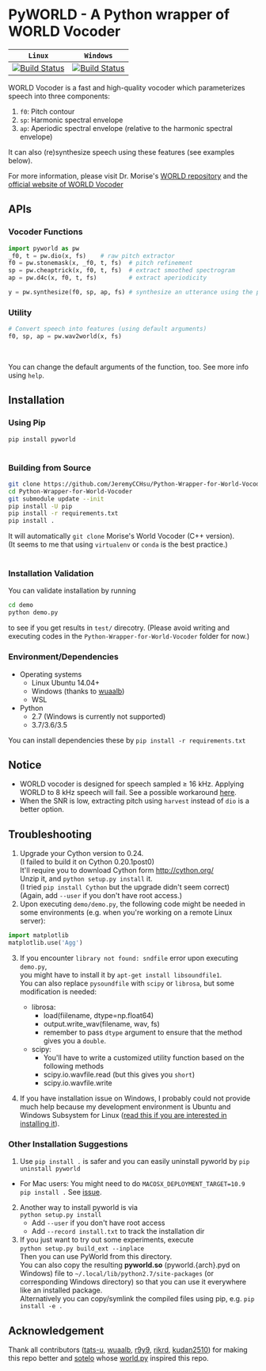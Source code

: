 # PyWORLD - A Python wrapper of WORLD Vocoder


| **`Linux`** | **`Windows`** |
|-----------------|-----------|
| [![Build Status](https://travis-ci.org/JeremyCCHsu/Python-Wrapper-for-World-Vocoder.svg?branch=master)](https://travis-ci.org/JeremyCCHsu/Python-Wrapper-for-World-Vocoder) | [![Build Status](https://ci.appveyor.com/api/projects/status/github/JeremyCCHsu/Python-Wrapper-for-World-Vocoder?svg=true)](https://ci.appveyor.com/project/JeremyCCHsu/python-wrapper-for-world-vocoder) |


WORLD Vocoder is a fast and high-quality vocoder
which parameterizes speech into three components:

  1. `f0`: Pitch contour
  2. `sp`: Harmonic spectral envelope
  3. `ap`: Aperiodic spectral envelope (relative to the harmonic spectral envelope)

It can also (re)synthesize speech using these features (see examples below).

For more information, please visit Dr. Morise's [WORLD repository](https://github.com/mmorise/World)
and the [official website of WORLD Vocoder](http://ml.cs.yamanashi.ac.jp/world/english)


## APIs

### Vocoder Functions
```python
import pyworld as pw
_f0, t = pw.dio(x, fs)    # raw pitch extractor
f0 = pw.stonemask(x, _f0, t, fs)  # pitch refinement
sp = pw.cheaptrick(x, f0, t, fs)  # extract smoothed spectrogram
ap = pw.d4c(x, f0, t, fs)         # extract aperiodicity

y = pw.synthesize(f0, sp, ap, fs) # synthesize an utterance using the parameters
```


### Utility
```python
# Convert speech into features (using default arguments)
f0, sp, ap = pw.wav2world(x, fs)
```
<br/>

You can change the default arguments of the function, too. 
See more info using `help`.


## Installation

### Using Pip
`pip install pyworld`  
<br/>

### Building from Source
```bash
git clone https://github.com/JeremyCCHsu/Python-Wrapper-for-World-Vocoder.git
cd Python-Wrapper-for-World-Vocoder
git submodule update --init
pip install -U pip
pip install -r requirements.txt
pip install .
```
It will automatically `git clone` Morise's World Vocoder (C++ version).<br/>
(It seems to me that using `virtualenv` or `conda` is the best practice.)<br/>
<br/>

### Installation Validation
You can validate installation by running
```bash
cd demo
python demo.py
```
to see if you get results in `test/` direcotry.
(Please avoid writing and executing codes in the `Python-Wrapper-for-World-Vocoder` folder for now.)<br/>

### Environment/Dependencies  
- Operating systems 
  - Linux Ubuntu 14.04+
  - Windows (thanks to [wuaalb](https://github.com/wuaalb))
  - WSL
- Python
  - 2.7 (Windows is currently not supported)
  - 3.7/3.6/3.5

You can install dependencies these by `pip install -r requirements.txt`



## Notice
- WORLD vocoder is designed for speech sampled ≥ 16 kHz.
  Applying WORLD to 8 kHz speech will fail.
  See a possible workaround [here](https://github.com/JeremyCCHsu/Python-Wrapper-for-World-Vocoder/issues/54).
- When the SNR is low, extracting pitch using `harvest` instead of `dio` 
  is a better option.


## Troubleshooting
1. Upgrade your Cython version to 0.24.<br/>
   (I failed to build it on Cython 0.20.1post0)<br/>
   It'll require you to download Cython form http://cython.org/<br/>
   Unzip it, and `python setup.py install` it.<br/>
   (I tried `pip install Cython` but the upgrade didn't seem correct)<br/>
   (Again, add `--user` if you don't have root access.)
2. Upon executing `demo/demo.py`, the following code might be needed in some environments (e.g. when you're working on a remote Linux server):<br/>

 ```python
 import matplotlib
 matplotlib.use('Agg')
 ```
3. If you encounter `library not found: sndfile` error upon executing `demo.py`,  
   you might have to install it by `apt-get install libsoundfile1`.  
   You can also replace `pysoundfile` with `scipy` or `librosa`, but some modification is needed:   
   - librosa:
     - load(fiilename, dtype=np.float64)
     - output.write_wav(filename, wav, fs)
     - remember to pass `dtype` argument to ensure that the method gives you a `double`.
   - scipy:
     - You'll have to write a customized utility function based on the following methods
     - scipy.io.wavfile.read (but this gives you `short`)
     - scipy.io.wavfile.write

4. If you have installation issue on Windows, I probably could not provide 
   much help because my development environment is Ubuntu 
   and Windows Subsystem for Linux ([read this if you are interested in installing it](https://github.com/JeremyCCHsu/wsl)).


### Other Installation Suggestions
1. Use `pip install .` is safer and you can easily uninstall pyworld by `pip uninstall pyworld`
  - For Mac users: You might need to do `MACOSX_DEPLOYMENT_TARGET=10.9 pip install .` See [issue](https://github.com/SeanNaren/warp-ctc/issues/129#issuecomment-502349652).
2. Another way to install pyworld is via<br/>
   `python setup.py install`<br/>
   - Add `--user` if you don't have root access<br/>
   - Add `--record install.txt` to track the installation dir<br/>
3. If you just want to try out some experiments, execute<br/>
  `python setup.py build_ext --inplace`<br/>
  Then you can use PyWorld from this directory.<br/>
  You can also copy the resulting **pyworld.so** (pyworld.{arch}.pyd on Windows) file to
  `~/.local/lib/python2.7/site-packages` (or corresponding Windows directory)
  so that you can use it everywhere like an installed package.<br/>
  Alternatively you can copy/symlink the compiled files using pip, e.g. `pip install -e .`



## Acknowledgement
Thank all contributors ([tats-u](https://github.com/tats-u), [wuaalb](https://github.com/wuaalb), [r9y9](https://github.com/r9y9), [rikrd](https://github.com/rikrd), [kudan2510](https://github.com/kundan2510)) for making this repo better and [sotelo](https://github.com/sotelo) whose [world.py](https://github.com/sotelo/world.py) inspired this repo.<br/>

